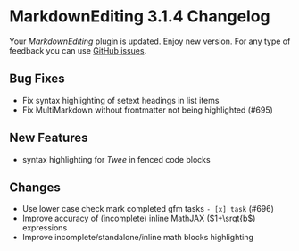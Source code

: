 # MarkdownEditing 3.1.4 Changelog

Your _MarkdownEditing_ plugin is updated. Enjoy new version. For any type of
feedback you can use [GitHub issues][issues].

## Bug Fixes

* Fix syntax highlighting of setext headings in list items
* Fix MultiMarkdown without frontmatter not being highlighted (#695)

## New Features

* syntax highlighting for _Twee_ in fenced code blocks

## Changes

* Use lower case check mark completed gfm tasks `- [x] task` (#696)
* Improve accuracy of (incomplete) inline MathJAX ($1+\srqt{b$) expressions
* Improve incomplete/standalone/inline math blocks highlighting

[issues]: https://github.com/SublimeText-Markdown/MarkdownEditing/issues
